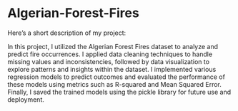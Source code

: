 # Algerian-Forest-Fires
Here’s a short description of my project:

In this project, I utilized the Algerian Forest Fires dataset to analyze and predict fire occurrences. I applied data cleaning techniques to handle missing values and inconsistencies, followed by data visualization to explore patterns and insights within the dataset. I implemented various regression models to predict outcomes and evaluated the performance of these models using metrics such as R-squared and Mean Squared Error. Finally, I saved the trained models using the pickle library for future use and deployment.
